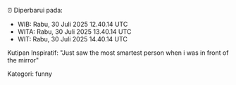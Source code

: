 ⏰ Diperbarui pada:
- WIB: Rabu, 30 Juli 2025 12.40.14 UTC
- WITA: Rabu, 30 Juli 2025 13.40.14 UTC
- WIT: Rabu, 30 Juli 2025 14.40.14 UTC

Kutipan Inspiratif:
"Just saw the most smartest person when i was in front of the mirror"


Kategori: funny

